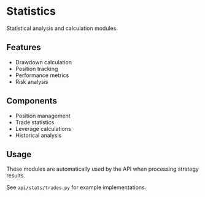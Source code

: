 # Statistics

Statistical analysis and calculation modules.

## Features

- Drawdown calculation
- Position tracking
- Performance metrics
- Risk analysis

## Components

- Position management
- Trade statistics
- Leverage calculations
- Historical analysis

## Usage

These modules are automatically used by the API when processing strategy results.

See `api/stats/trades.py` for example implementations.